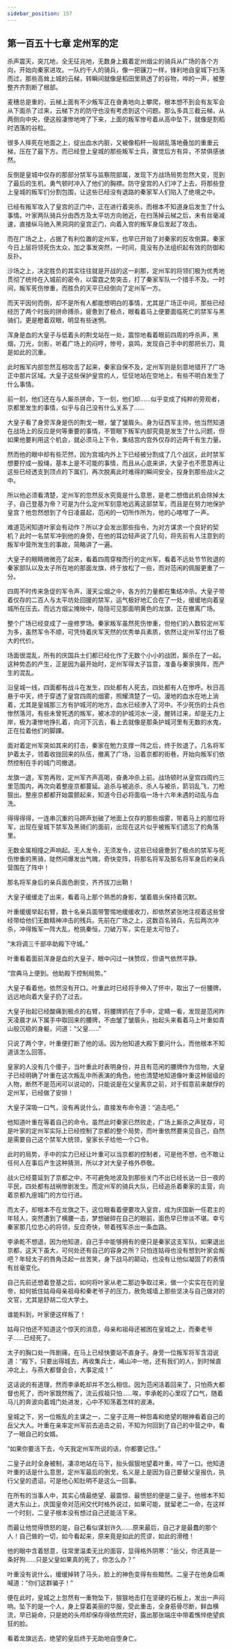 ```yaml
---
sidebar_position: 157
---
```


## 第一百五十七章 **定州军的定**

杀声震天，突兀地，全无征兆地，无数身上戴着定州烟尘的骑兵从广场的各个方向，开始向秦家进攻。一队约千人的骑兵，像一把镰刀一样，锋利地自皇城下扫荡而过，那些高耸上城的云梯，转瞬间就像是稻田里熟透了的谷物，哗的一声，被整整齐齐割断了根部。

麦穗总是重的，云梯上面有不少叛军正在奋勇地向上攀爬，根本想不到会有友军会从下面杀了过来，云梯下方的防守也没有考虑到这个问题。那么多具三截云梯，从两侧向中央，便这般凄惨地垮了下来，上面的叛军惨号着从高中坠下，就像是割稻时洒落的谷粒。

很多人摔死在地面之上，绽出血水内脏，又被像稻秆一般胡乱落地叠加的重重云梯，压在了最下方。而已经登上皇城的那些叛军士兵，骤觉后方有异，不禁俱感骇然。

反倒是皇城中仅存的那部分禁军与监察院部属，发现下方战场局势忽然大变，觅到了最后的生机，勇气顿时冲入了他们的胸襟。防守皇宫的人们冲了上去，将那些登上皇城的叛军们分割包围，让这些已经没有退路的秦家军人们陷入了绝境之中。

已经有叛军攻入了皇宫的正门中，正在进行着突杀，而根本不知道身后发生了什么事情。叶家两队骑兵分由西方及太平坊方向驰近，在扫荡掉云梯之后，未有丝毫减速，直接纵马驰入黑洞洞的皇宫正门，向着入宫的叛军身后发起了攻击。

而在广场之上，占据了有利位置的定州军，也早已开始了对秦家的反攻倒算。秦家今日上层将领死伤太众，加之事发突然，一时间，竟没有办法组织起有效的防御和反扑。

沙场之上，决定胜负的其实往往就是开战的这一刹那，定州军的将领们极为优秀地贯彻了统帅在入城前的密令，以雷霆之势突击，打了秦家军队一个措手不及。一时间，叛军死伤惨重，而胜负的天平已经倒向了定州军一方。

而天平因何而倒，却不是所有人都能想明白的事情，尤其是广场正中间，那些已经经历了两个时辰的拼命搏杀，疲惫到了极点，眼看着马上便要面临死亡的禁军与黑骑们，更是瞪着双眼，明显有些迷惘。

浑身是血的大皇子与低着头的荆戈站在一处，震惊地看着眼前四周的呼杀声，黑烟，刀光，剑影，听着广场上的闷哼，惨号，哀鸣，发现自己手中的那把长刀，竟是如此的沉重。

此时叛军内部忽然互相攻击了起来，秦家自保不及，定州军则是刻意地错开了广场正中那片区域。大皇子这些保护皇宫的人，怔怔地站在空地上，有些不明白发生了什么事情。

前一刻，他们还在与人厮杀拼命，下一刻，他们却……似乎变成了纯粹的旁观者，京都里发生的事情，似乎与自己没有什么关系了……

大皇子看了身旁浑身是伤的荆戈一眼，皱了皱眉头。身为征西军主帅，他当然知道在战场上的反应是何等重要的事情，不管眼下叛军内部究竟是发生了什么问题，但如果他要利用这个机会，就必须马上下令，集结宫内宫外仅存的近两千有生力量。

然而他的眼中却有些茫然，因为宫城内外上下已经被分割成了几个战区，此时禁军想要拧成一股绳，基本上是不可能的事情，而且从心底来讲，大皇子也不愿意再让这些已经透支到顶点的下属们，再次脱离此时难得的瞬间安全，投身到那些战火之中。

所以他必须看清楚，定州军的忽然反水究竟是什么意思，是老二想借此机会除掉太子，自己登基为帝？可是为什么定州军刻意地远离这部禁军，而且是在努力地保护皇宫？他忽然想到了今日凌晨起，范闲的一切所作所为，他的心喀噔了一声。

难道范闲知道叶家会有动作？所以才会发出那些指令，为对方谋求一个良好的契机？此时一名禁军冲到他的身旁，在他的耳边轻声说了几句，将先前有人注意到的叛军中营所发生的事故，简略讲了一遍。

大皇子的眼睛微微亮了起来，看着四周穿梭而行的定州军，看着不远处节节败退的秦家部队以及太子所在地的那面龙旗，终于放松了一些，而对范闲的佩服更重了一分。

四周不时传来急促的军令声，漫天尘烟之中，各方的力量都在集结冲杀。大皇子带着仅存的二百人与太平坊处回援的禁军，运气极好地汇合在了一处，缓缓地向着皇城所在压去。而远方烟尘掩映中，隐隐可见那面明黄色的龙旗，正在撤离广场。

整个广场已经变成了一座修罗场。秦家叛军虽然死伤惨重，但他们的人数较定州军为多，虽然军令不顺，可凭恃着庆军天然的优秀单兵素质，依然让定州军付出了极大的代价。

场面很混乱，所有的庆国兵士们都已经化作了无数个小小的战团，厮杀在了一起。这种势态的产生，正是因为最开始时，定州军得太子旨意，准备与秦家换阵，而产生的混乱。

沿皇城一线，四面都有战斗在发生，四处都有人死去，四处都有人在惨呼。秋日高悬于中天，终于穿透了皇宫四周的烟雾，照耀清楚了一切。漫地的血水在地上淌着，尤其是皇城那三方有护城河的地方，血水已经渗入了河中。不少死伤的士兵也惨然落河，有些未曾死透的叛军，被冰凉的护城河水一浸，醒转过来，却是无力上岸，极为凄惨地挣扎着，向河下沉去，看上去就像是那条护城河里有无数的水鬼，正在拉着他们的脚踝。

面对着定州军突如其来的打击，秦家在勉力支撑一阵之后，终于败退了。几名将军护着太子，领着收拢回来的队伍，撤离了广场，沿着京都的街巷，开始向叛军们依然控制在手的城门司撤退。

龙旗一退，军势再败，定州军齐声高喝，奋勇冲杀上前。战场顿时从皇宫四周约三里范围内，再次向着整座京都蔓延。追杀与被追杀，杀人与被杀，箭羽乱飞，刀枪狠出。整座京都都开始震颤起来，知道今日必将面临一场十六年未遇的动乱与血洗。

得得得得，一连串沉重的马蹄声划破了地面上仅存的那些烟雾，带着马上的那位将军，出现在皇城下禁军及黑骑们的面前，出现在这片似乎被叛军们遗忘了的角落里。

无数金属相撞之声响起。无人发令，无须发令，这些已经疲惫到了极点的禁军与死伤惨重的黑骑，陡然间爆发出气魄，奇快变阵，将那名将军及那名将军身后的亲兵营围在了阵中！

那名将军身后的亲兵面色剧变，齐齐拔刀出鞘！

大皇子缓缓走了出来，看着马上那个熟悉的身影，皱着眉头保持着沉默。

叶重缓缓举起右臂，数十名亲兵面带警惕地缓缓收刀，却依然紧张地注视着这些曾经带给他们无数精神冲击的残兵。先前在广场之上，这数百名骑兵，先后两次冲杀，冲得叛军一阵大乱，枪挑秦恒，刀破万军，实在是太可怕了。

“末将调三千部卒助殿下守城。”

叶重看着面前浑身是血的大皇子，眼中闪过一抹赞叹，但语气依然平静。

“宫典马上便到。他助殿下控制局势。”

大皇子看着他，依然没有开口。叶重此时已经将手伸入了怀中，取出了一份腰牌，远远地向着大皇子扔了过去。

大皇子抬起已经酸痛到极点的右臂，将腰牌抓在了手中，定睛一看，发现是范闲昨天凌晨才从下属手中取回来的腰牌，不由皱了皱眉头，抬起头来看着马上叶重如青山般沉稳的身躯，问道：“父皇……”

只说了两个字，叶重便打断了他的话。因为他知道大殿下要问什么，而他根本不知道该怎么回答。

皇家的人没有几个傻子，当叶重此时表明身份，并且有范闲的腰牌作为信物，大皇子已经明确了叶重在这次叛乱中所表演的角色，他也清楚地知道像叶重这种层级的人物，断然不是范闲可以说动的，只能说是在父皇离京之前，对于假意前来献俘的定州军，已经做了安排！

大皇子深吸一口气，没有再说什么，直接发布命令道：“追击吧。”

他知道叶重在等着自己的命令。虽然此时秦家已然败走，广场上厮杀之声犹存，可是叶家的定州军实际上已经控制了京都的整个局势，而叶重依然要来见自己，自然是需要自己这个禁军大统领，皇家长子给他一个口令。

此时的局势，手中的实力已经让叶重可以当京都的控制者，可是他不想，也不敢让任何人在事后产生这种猜测，所以才对大皇子格外恭敬。

战火已经蔓延到了京都之中，不可避免地波及到那些关门不出已经长达一日一夜的平民，四处都有战祸惨剧发生。而定州军的骑兵大队，已经追杀着秦家的主营，向着京都九座城门的方位行进。

而太子，却根本不在龙旗之下，这位眼看着便要攻入皇宫，成为庆国新一任君主的年轻人，突然遭到了横腰一击，梦想破碎在自己的眼前，面色早已惨淡不堪。幸亏秦家那几位忠心的将领，反应奇快，带着残军杀出一条血路。

李承乾不想退，因为他知道，自己手中能够拥有的便只是秦家这支军队，如果退出京都，这天下虽大，可何处还有自己的容身之所？只怕连姑母也没有想到叶家会叛吧？年轻太子的唇角泛起一丝苦笑，身下战马的颠动，也没有让他似凝固了的表情有丝毫变化。

自己先前还想着登基之后，如何将叶家从老二那边争取过来，做一个实实在在的皇帝，如何抵住姑母母亲祖母和秦老爷子的压力，赦免城墙上那些坚决与自己做对的文官，尤其是舒胡二位大学士。

谁能料到，叶家便这样叛了！

姑母只怕还不知道这个惊天的消息，母亲和祖母还被困在皇城之上，而秦老爷子……已经死了。

太子的胸口处一阵剧痛，在马上已经快要站不直身子。身旁一位叛军将军含泪说道：“殿下，只要出得城去，再收集兵士，崤山冲一地，还有我们的人，到时候直冲北上，与燕大都督会合，大事定成！”

这话说的有道理，然而李承乾却并不怎么相信。因为范闲活着回来了，只怕燕大都督也死了，而叶家既然叛了，流云叔祖只怕……唉，李承乾的心里叹了口气，随着马儿的奔波向着城门处进发，心中不知荡着怎样的波涛。

皇城之下，另一位叛乱的主谋之一，二皇子正用一种怨毒和绝望的眼神看着自己的岳父大人。叶重在亲率定州军前去追击之前，不知为何回到了自己的中营之中，看了一眼自己的女婿。

“如果你要活下去，今天我定州军所说的话，你都要记住。”

二皇子此时全身被制，凄凉地站在马下，抬头倔狠地望着叶重，啐了一口。他知道叶重的话是什么意思，定州军最后的倒戈，名义是上是因为自己要替父皇报仇，执行父皇的遗诏，可是他心知肚明不是这么一回事。

在所有的当事人中，其实心情最绝望、最震惊、最愤怒的便是二皇子。他根本不知道大东山上，庆国皇帝对范闲交代时格外说过，如果可能，就留老二一命，在这样一个时刻，二皇子根本没有想过自己还能活下来。

而最让他觉得愤怒的是，自己看似谋划许久……原来最后，自己才是最蠢的那个人！自己做的一切，如今看起来，原来竟是如此的荒谬，如此的滑稽！

他的眼中含着怒意，往常里温柔无比的面容，显得格外阴寒：“岳父，你还真是一条好狗……只是父皇如果真的死了，你怎么办？”

叶重没有说什么，缓缓掉转了马头，脸上的神色变得有些黯然。二皇子在他身后嘶喊道：“你们这群骗子！”

便在此时，皇城之上忽然有一重物坠下，狠狠地击打在坚硬的石板上，发出一声闷响。坠下的是一个人，身上穿着美丽的华服，受此重击，全身筋骨尽断，鲜血横流，早已毙命，只是她的头颅却保存得依然完好，露出那张端庄中带着憔悴绝望疯狂的脸。

看着龙旗远去，绝望的皇后终于无助地自堕身亡。


